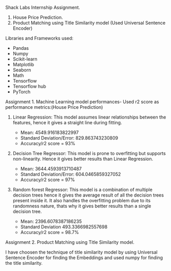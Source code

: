 Shack Labs Internship Assignment.
1. House Price Prediction.
2. Product Matching using Title Similarity model (Used Universal Sentence Encoder)

Libraries and Frameworks used:

* Pandas
* Numpy
* Scikit-learn
* Matplotlib
* Seaborn
* Math
* Tensorflow
* Tensorflow hub
* PyTorch

Assignment 1. Machine Learning model performances- Used r2 score as performance metrics:(House Price Prediction)

1. Linear Regression: This model assumes linear relationships between the features, hence it gives a straight line during fitting.

    * Mean: 4549.916183822997
    * Standard Deviation/Error: 829.863743230809
    * Accuracy/r2 score = 93%
    
2. Decision Tree Regressor: This model is prone to overfitting but supports non-linearity. Hence it gives better results than Linear Regression.

    * Mean: 3644.4593913710487
    * Standard Deviation/Error: 604.0465859327052
    * Accuracy/r2 score = 97%
    
3. Random forest Regressor: This model is a combination of multiple decision trees hence it gives the average result of all the decision trees present inside it. It also handles the overfitting problem due to its randomness nature, thats why it gives better results than a single decision tree.

    * Mean: 2396.6078387186235
    * Standard Deviation 493.3366982557698
    * Accuracy/r2 score = 98.7%

Assignment 2. Product Matching using Title Similarity model.
    
I have choosen the technique of title similarity model by using Universal Sentence Encoder for finding the Embeddings and used numpy for finding the title similarity.
